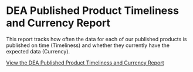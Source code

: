 # DEA Published Product Timeliness and Currency Report

This report tracks how often the data for each of our published products is published on time (Timeliness) and whether they currently have the expected data (Currency).

[View the DEA Published Product Timeliness and Currency Report](https://mgmt.sandbox.dea.ga.gov.au/public-dashboards/d22241dbfca54b1fa9f73938ef26e645?orgId=1)

